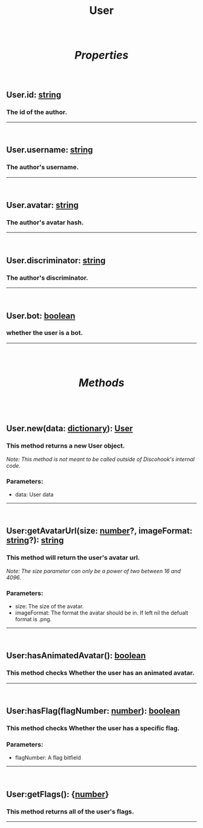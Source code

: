 # <p style="text-align: center;">**User**</p>

<br>

# <p style="text-align: center;">*Properties*</p>

<br>

## <p style="text-align: left;">**User.id**: [string](https://create.roblox.com/docs/scripting/luau/strings)</p>
### <p style="text-align: left;">The id of the author.</p>
---
<br>

## <p style="text-align: left;">**User.username**: [string](https://create.roblox.com/docs/scripting/luau/strings)</p>
### <p style="text-align: left;">The author's username.</p>
---
<br>

## <p style="text-align: left;">**User.avatar**: [string](https://create.roblox.com/docs/scripting/luau/strings)</p>
### <p style="text-align: left;">The author's avatar hash.</p>
---
<br>

## <p style="text-align: left;">**User.discriminator**: [string](https://create.roblox.com/docs/scripting/luau/strings)</p>
### <p style="text-align: left;">The author's discriminator.</p>
---
<br>

## <p style="text-align: left;">**User.bot**: [boolean](https://create.roblox.com/docs/scripting/luau/booleans)</p>
### <p style="text-align: left;">whether the user is a bot.</p>
---
<br>
<br>

# <p style="text-align: center;">*Methods*</p>
<br>
<br>

## <p style="text-align: left;">**User.new**(data: [dictionary](https://create.roblox.com/docs/scripting/luau/tables#dictionaries)): [User](/docs/User.md)</p>
### <p style="text-align: left;">This method returns a new User object.</p>

*<p style="text-align: left;">Note: This method is not meant to be called outside of Discohook's internal code.</p>*

### Parameters:

- data: User data
---
<br>

## <p style="text-align: left;">**User:getAvatarUrl**(size: [number](https://create.roblox.com/docs/scripting/luau/numbers)?, imageFormat: [string](https://create.roblox.com/docs/scripting/luau/strings)?): [string](https://create.roblox.com/docs/scripting/luau/strings)</p>
### <p style="text-align: left;">This method will return the user's avatar url.</p>

*<p style="text-align: left;">Note: The size parameter can only be a power of two between 16 and 4096.</p>*

### Parameters:

- size: The size of the avatar.
- imageFormat: The format the avatar should be in. If left nil the defualt format is .png.
---
<br>

## <p style="text-align: left;">**User:hasAnimatedAvatar**(): [boolean](https://create.roblox.com/docs/scripting/luau/booleans)</p>
### <p style="text-align: left;">This method checks Whether the user has an animated avatar.</p>

---
<br>

## <p style="text-align: left;">**User:hasFlag**(flagNumber: [number](https://create.roblox.com/docs/scripting/luau/numbers)): [boolean](https://create.roblox.com/docs/scripting/luau/booleans)</p>
### <p style="text-align: left;">This method checks Whether the user has a specific flag.</p>

### Parameters:

- flagNumber: A flag bitfield 
---
<br>

## <p style="text-align: left;">**User:getFlags**(): {[number](https://create.roblox.com/docs/scripting/luau/numbers)}</p>
### <p style="text-align: left;">This method returns all of the user's flags.</p>

---